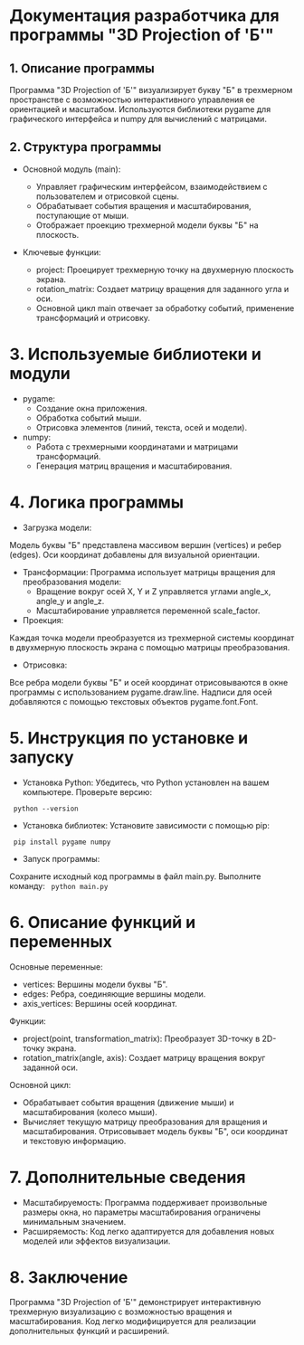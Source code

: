 # Документация разработчика для программы "3D Projection of 'Б'"
## 1. Описание программы
Программа "3D Projection of 'Б'" визуализирует букву "Б" в трехмерном пространстве с возможностью интерактивного управления ее ориентацией и масштабом. Используются библиотеки pygame для графического интерфейса и numpy для вычислений с матрицами.

## 2. Структура программы
- Основной модуль (main):

  - Управляет графическим интерфейсом, взаимодействием с пользователем и отрисовкой сцены.
  - Обрабатывает события вращения и масштабирования, поступающие от мыши.
  - Отображает проекцию трехмерной модели буквы "Б" на плоскость.
- Ключевые функции:

  - project: Проецирует трехмерную точку на двухмерную плоскость экрана.
  - rotation_matrix: Создает матрицу вращения для заданного угла и оси.
  - Основной цикл main отвечает за обработку событий, применение трансформаций и отрисовку.
# 3. Используемые библиотеки и модули
- pygame:
  - Создание окна приложения.
  - Обработка событий мыши.
  - Отрисовка элементов (линий, текста, осей и модели).
- numpy:
  - Работа с трехмерными координатами и матрицами трансформаций.
  - Генерация матриц вращения и масштабирования.
# 4. Логика программы
- Загрузка модели:

Модель буквы "Б" представлена массивом вершин (vertices) и ребер (edges). 
Оси координат добавлены для визуальной ориентации.
- Трансформации: Программа использует матрицы вращения для преобразования модели:
  - Вращение вокруг осей X, Y и Z управляется углами angle_x, angle_y и angle_z. 
  - Масштабирование управляется переменной scale_factor. 
- Проекция:

Каждая точка модели преобразуется из трехмерной системы координат в двухмерную плоскость экрана с помощью матрицы преобразования.
- Отрисовка:

Все ребра модели буквы "Б" и осей координат отрисовываются в окне программы с использованием pygame.draw.line.
Надписи для осей добавляются с помощью текстовых объектов pygame.font.Font.
# 5. Инструкция по установке и запуску
- Установка Python: Убедитесь, что Python установлен на вашем компьютере. Проверьте версию:

``
python --version``
- Установка библиотек: Установите зависимости с помощью pip:

``
pip install pygame numpy``
- Запуск программы:

Сохраните исходный код программы в файл main.py.
Выполните команду:
``
python main.py``
# 6. Описание функций и переменных
Основные переменные:

- vertices: Вершины модели буквы "Б".
- edges: Ребра, соединяющие вершины модели.
- axis_vertices: Вершины осей координат.

Функции:

- project(point, transformation_matrix): Преобразует 3D-точку в 2D-точку экрана.
- rotation_matrix(angle, axis): Создает матрицу вращения вокруг заданной оси.

Основной цикл:

- Обрабатывает события вращения (движение мыши) и масштабирования (колесо мыши).
- Вычисляет текущую матрицу преобразования для вращения и масштабирования.
Отрисовывает модель буквы "Б", оси координат и текстовую информацию.
# 7. Дополнительные сведения
- Масштабируемость: Программа поддерживает произвольные размеры окна, но параметры масштабирования ограничены минимальным значением.
- Расширяемость: Код легко адаптируется для добавления новых моделей или эффектов визуализации.
# 8. Заключение
Программа "3D Projection of 'Б'" демонстрирует интерактивную трехмерную визуализацию с возможностью вращения и масштабирования. Код легко модифицируется для реализации дополнительных функций и расширений.
